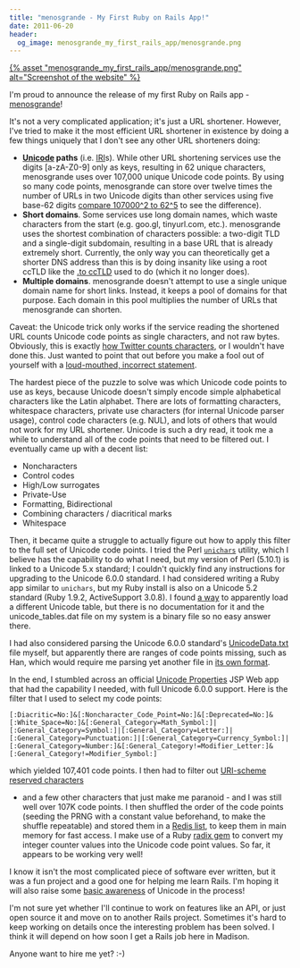 ```yaml
---
title: "menosgrande - My First Ruby on Rails App!"
date: 2011-06-20
header:
  og_image: menosgrande_my_first_rails_app/menosgrande.png
---
```


[Unicode]: http://unicode.org/standard/WhatIsUnicode.html

[{% asset "menosgrande_my_first_rails_app/menosgrande.png" alt="Screenshot of the website" %}](http://menosgrande.org)

I'm proud to announce the release of my first Ruby on Rails app -
[menosgrande](http://menosgrande.org)!

It's not a very complicated application; it's just a URL shortener.  However,
I've tried to make it the most efficient URL shortener in existence by doing
a few things uniquely that I don't see any other URL shorteners doing:

* **[Unicode][] paths** (i.e. [IRI](http://tools.ietf.org/html/rfc3987)s).
  While other URL shortening services use the digits [a-zA-Z0-9] only as keys,
  resulting in 62 unique characters, menosgrande uses over 107,000 unique
  Unicode code points. By using so many code points, menosgrande can store
  over twelve times the number of URLs in two Unicode digits than other
  services using five base-62 digits
  [compare 107000^2 to 62^5](http://www.google.com/search?q=107000^2%2F62^5)
  to see the difference).
* **Short domains**. Some services use long domain names,
  which waste characters from the start (e.g. goo.gl, tinyurl.com, etc.).
  menosgrande uses the shortest combination of characters possible: a two-digit
  TLD and a single-digit subdomain, resulting in a base URL that is already
  extremely short.  Currently, the only way you can theoretically get a shorter
  DNS address than this is by doing insanity like using a root ccTLD like the
  <a href="http://news.ycombinator.com/item?id=974111">.to ccTLD</a> used to do
  (which it no longer does).
* **Multiple domains**. menosgrande doesn't attempt to use a single unique
  domain name for short links. Instead, it keeps a pool of domains for that
  purpose. Each domain in this pool multiplies the number of URLs that
  menosgrande can shorten.

Caveat: the Unicode trick only works if the service reading the shortened URL
counts Unicode code points as single characters, and not raw bytes.  Obviously,
this is exactly [how Twitter counts characters](http://dev.twitter.com/pages/counting_characters),
or I wouldn't have done this.  Just wanted to
point that out before you make a fool out of yourself with a
[loud-mouthed, incorrect statement](http://stackoverflow.com/questions/6246651/generate-uri-friendly-unicode-code-points-from-integer-counter/6246651/#comment-7441733).

The hardest piece of the puzzle to solve was which Unicode code points to use
as keys, because Unicode doesn't simply encode simple alphabetical characters
like the Latin alphabet.  There are lots of formatting characters, whitespace
characters, private use characters (for internal Unicode parser usage), control
code characters (e.g. NUL), and lots of others that would not work for my URL
shortener.  Unicode is such a dry read, it took me a while to understand all of
the code points that need to be filtered out.  I eventually came up with a
decent list:

*  Noncharacters
*  Control codes
*  High/Low surrogates
*  Private-Use
*  Formatting, Bidirectional
*  Combining characters / diacritical marks
*  Whitespace

Then, it became quite a struggle to actually figure out how to apply this
filter to the full set of Unicode code points.  I tried the Perl <code><a
href="http://98.245.82.12/tcpc/scripts/unichars">unichars</a></code> utility,
which I believe has the capability to do what I need, but my version of Perl
(5.10.1) is linked to a Unicode 5.x standard; I couldn't quickly find any
instructions for upgrading to the Unicode 6.0.0 standard. I had considered
writing a Ruby app similar to <code>unichars</code>, but my Ruby install is
also on a Unicode 5.2 standard (Ruby 1.9.2, ActiveSupport 3.0.8). I found
[a way](http://rubydoc.info/gems/activesupport/3.0.8/ActiveSupport/Multibyte/Unicode/UnicodeDatabase#load-instance_method)
to apparently load a different Unicode table, but there is no
documentation for it and the unicode_tables.dat file on my system is a binary
file so no easy answer there.

I had also considered parsing the Unicode 6.0.0 standard's <a
href="http://www.unicode.org/Public/6.0.0/ucd/UnicodeData.txt">UnicodeData.txt</a>
file myself, but apparently there are ranges of code points missing, such as
Han, which would require me parsing yet another file in <a
href="http://www.unicode.org/reports/tr38/">its own format</a>.

In the end, I stumbled across an official <a
href="http://unicode.org/cldr/utility/properties.html">Unicode Properties</a>
JSP Web app that had the capability I needed, with full Unicode 6.0.0 support.
Here is the filter that I used to select my code points:

```
[:Diacritic=No:]&[:Noncharacter_Code_Point=No:]&[:Deprecated=No:]&[:White_Space=No:]&[:General_Category=Math_Symbol:]|[:General_Category=Symbol:]|[:General_Category=Letter:]|[:General_Category=Punctuation:]|[:General_Category=Currency_Symbol:]|[:General_Category=Number:]&[:General_Category!=Modifier_Letter:]&[:General_Category!=Modifier_Symbol:]
```

which yielded 107,401 code points.  I then had to filter out
[URI-scheme reserved characters](http://tools.ietf.org/html/rfc3986#section-2.2)
- and a few other characters that just make me paranoid - and I
was still well over 107K code points.  I then shuffled the order of the code
points (seeding the PRNG with a constant value beforehand, to make the shuffle
repeatable) and stored them in a <a
href="http://redis.io/topics/data-types">Redis list</a>, to keep them in main
memory for fast access.  I make use of a Ruby <a
href="http://rubyworks.github.com/radix/">radix gem</a> to convert my integer
counter values into the Unicode code point values.  So far, it appears to be
working very well!

I know it isn't the most complicated piece of software ever written, but it was
a fun project and a good one for helping me learn Rails.  I'm hoping it will
also raise some <a
href="http://www.joelonsoftware.com/articles/Unicode.html">basic awareness</a>
of Unicode in the process!

I'm not sure yet whether I'll continue to work on features like an API, or just
open source it and move on to another Rails project. Sometimes it's hard to
keep working on details once the interesting problem has been solved. I think
it will depend on how soon I get a Rails job here in Madison.

Anyone want to hire me yet? :-)
